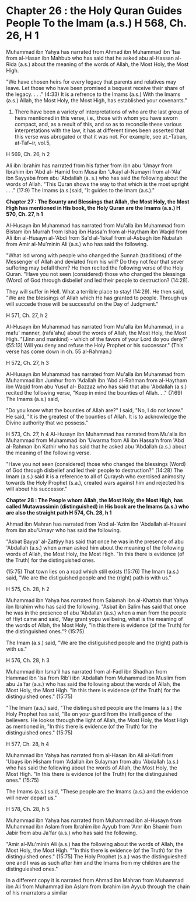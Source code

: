 Chapter 26 : the Holy Quran Guides People To the Imam (a.s.) H 568, Ch. 26, H 1
===============================================================================

Muhammad ibn Yahya has narrated from Ahmad ibn Muhammad ibn 'Isa from
al-Hasan ibn Mahbub who has said that he asked abu al-Hassan al-Rida
(a.s.) about the meaning of the words of Allah, the Most Holy, the Most
High.

"We have chosen heirs for every legacy that parents and relatives may
leave. Let those who have been promised a bequest receive their share of
the legacy. . . ." (4:33) It is a refrence to the Imams (a.s.) With the
Imams (a.s.) Allah, the Most Holy, the Most High, has established your
covenants."

1. There have been a variety of interpretations of who are the last
group of heirs mentioned in this verse, i.e., those with whom you have
sworn compact, and, as a result of this, and so as to reconcile these
various interpretations with the law, it has at different times been
asserted that this verse was abrogated or that it was not. For example,
see at.-Taban, at-Taf~ir, vol.5,

H 569, Ch. 26, h 2

Ali ibn Ibrahim has narrated from his father from ibn abu 'Umayr from
Ibrahim ibn 'Abd al- Hamid from Musa ibn 'Ukayl al-Numayri from al-'Ala'
ibn Sayyaba from abu 'Abdallah (a. s.) who has said the following about
the words of Allah. "This Quran shows the way to that which is the most
upright . . ." (17:9) The Imams (a.s.)said, "It guides to the Imam
(a.s.)."


**Chapter 27 : The Bounty and Blessings that Allah, the Most Holy, the
Most High has mentioned in His book, the Holy Quran are the Imams (a.s.)
H 570, Ch. 27, h 1**

Al-Husayn ibn Muhammad has narrated from Mu'alla ibn Muhammad from
Bistam ibn Murrah from Ishaq ibn Hassa'n from al-Haytham ibn Waqid from
Ali ibn al-Husayn al-'Abdi from Sa'd al-'Iskaf from al-Asbagh ibn
Nubatah from Amir al-Mu'minin Ali (a.s.) who has said the following.

"What isd wrong with people who changed the Sunnah (traditions) of the
Messenger of Allah and deviated from his will? Do they not fear that
sever suffering may befall them? He then recited the following verse of
the Holy Quran. "Have you not seen (considered) those who changed the
blessings (Word) of God through disbelief and led their people to
destruction? (14:28).

They will suffer in Hell. What a terrible place to stay! (14:29). He
then said, "We are the blessings of Allah which He has granted to
people. Through us will succede those will be successful on the Day of
Judgment."

H 571, Ch. 27, h 2

Al-Husayn ibn Muhammad has narrated from Mu'alla ibn Muhammad, in a
mafu' manner, (rafa'ahu) about the words of Allah, the Most Holy, the
Most High. "(Jinn and mankind) - which of the favors of your Lord do you
deny?" (55:13) Will you deny and refuse the Holy Prophet or his
successor." (This verse has come down in ch. 55 al-Rahman.)

H 572, Ch. 27, h 3

Al-Husayn ibn Muhammad has narrated from Mu'alla ibn Muhammad from
Muhammad ibn Jumhur from 'Adallah ibn 'Abd al-Rahman from al-Haytham ibn
Waqid from abu Yusuf al- Bazzaz who has said that abu 'Abdallah (a.s.)
recited the following verse, "Keep in mind the bounties of Allah. . ."
(7:69) The Imams (a.s.) said,

"Do you know what the bounties of Allah are?" I said, "No, I do not
know." He said, "It is the greatest of the bounties of Allah. It is to
acknowledge the Divine authority that we possess."

H 573, Ch. 27, h 4
Al-Husayn ibn Muhammad has narrated from Mu'alla ibn Muhammad from
Muhammad ibn 'Uwarma from Ali ibn Hassa'n from 'Abd al-Rahman ibn Kathir
who has said that he asked abu 'Abdallah (a.s.) about the meaning of the
following verse.

"Have you not seen (considered) those who changed the blessings (Word)
of God through disbelief and led their people to destruction?" (14:28)
The Imam (a.s.) said it is a reference to all of Quraysh who exercised
animosity towards the Holy Prophet (s.a.), created wars against him and
rejected his will about his successor."


**Chapter 28 : The People whom Allah, the Most Holy, the Most High, has
called Mutawassimin (distinguished) in His book are the Imams (a.s.) who
are also the straight path H 574, Ch. 28, h 1**

Ahmad ibn Mahran has narrated from 'Abd al-'Azim ibn 'Abdallah
al-Hasani from ibn abu'Umayr who has said the following.

"Asbat Bayya' al-Zattiyy has said that once he was in the presence of
abu 'Abdallah (a.s.) when a man asked him about the meaning of the
following words of Allah, the Most Holy, the Most High. "In this there
is evidence (of the Truth) for the distinguished ones.

(15:75) That town lies on a road which still exists (15:76) The Imam
(a.s.) said, "We are the distiguished people and the (right) path is
with us."

H 575, Ch. 28, h 2

Muhammad ibn Yahya has narrated from Salamah ibn al-Khattab that Yahya
ibn Ibrahim who has said the following. "Asbat ibn Salim has said that
once he was in the presence of abu 'Abdallah (a.s.) when a man from the
people of Hiyt came and said, 'May grant yopu wellbeing, what is the
meaning of the words of Allah, the Most Holy, "In this there is evidence
(of the Truth) for the distinguished ones."? (15:75)

The Imam (a.s.) said, "We are the distiguished people and the (right)
path is with us."

H 576, Ch. 28, h 3

Muhammad ibn Isma'il has narrated from al-Fadl ibn Shadhan from Hammad
ibn 'Isa from Rib'i ibn 'Abdallah from Muhammad ibn Muslim from abu
Ja'far (a.s.) who has said the following about the words of Allah, the
Most Holy, the Most High. "In this there is evidence (of the Truth) for
the distinguished ones." (15:75)

"The Imam (a.s.) said, "The distinguished people are the Imams (a.s.)
the Holy Prophet has said, "Be on your guard from the intelligence of
the believers. He lookss through the light of Allah, the Most Holy, the
Most High as mentioned in, "In this there is evidence (of the Truth) for
the distinguished ones." (15:75)

H 577, Ch. 28, h 4

Muhammad ibn Yahya has narrated from al-Hasan ibn Ali al-Kufi from
'Ubays ibn Hisham from 'Adallah ibn Sulayman from abu 'Abdallah (a.s.)
who has said the following about the words of Allah, the Most Holy, the
Most High. "In this there is evidence (of the Truth) for the
distinguished ones." (15:75)

The Imams (a.s.) said, "These people are the Imams (a.s.) and the
evidence will never depart us."

H 578, Ch. 28, h 5

Muhammad ibn Yahya has narrated from Muhammad ibn al-Husayn from
Muhammad ibn Aslam from Ibrahim ibn Ayyub from 'Amr ibn Shamir from
Jabir from abu Ja'far (a.s.) who has said the following.

"Amir al-Mu'minin Ali (a.s.) has the following about the words of
Allah, the Most Holy, the Most High. ""In this there is evidence (of the
Truth) for the distinguished ones." (15:75) The Holy Prophet (s.a.) was
the distinguieshed one and I was as such after him and the Imams from my
children are the distinguieshed ones."

In a different copy it is narrated from Ahmad ibn Mahran from Muhammad
ibn Ali from Muhammad ibn Aslam from Ibrahim ibn Ayyub through the chain
of his nnarrators a similar


